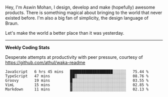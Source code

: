 Hey, I'm Aswin Mohan, I design, develop and make (hopefully) awesome products. There is something magical about bringing to the world that never existed before. I'm also a big fan of simplicity, the design language of Braun. 

Let's make the world a better place than it was yesterday.

<hr />

**Weekly Coding Stats**

Desperate attempts at productivity with peer pressure, courtesy of https://github.com/athul/waka-readme

<!--START_SECTION:waka-->
```text
JavaScript   6 hrs 45 mins   ███████████████████░░░░░░   75.44 % 
TypeScript   47 mins         ██▒░░░░░░░░░░░░░░░░░░░░░░   08.76 % 
Groovy       19 mins         █░░░░░░░░░░░░░░░░░░░░░░░░   03.55 % 
VimL         15 mins         ▓░░░░░░░░░░░░░░░░░░░░░░░░   02.85 % 
Markdown     11 mins         ▓░░░░░░░░░░░░░░░░░░░░░░░░   02.13 % 
```
<!--END_SECTION:waka-->
